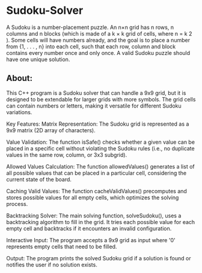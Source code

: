 # Sudoku-Solver


A Sudoku is a number-placement puzzle. An n×n grid has n rows, n columns and n blocks (which is made of
a k × k grid of cells, where n = k
2
). Some cells will have numbers already, and the goal is to place a number
from {1, . . . , n} into each cell, such that each row, column and block contains every number once and only
once. A valid Sudoku puzzle should have one unique solution.

## About:

This C++ program is a Sudoku solver that can handle a 9x9 grid, but it is designed to be extendable for larger grids with more symbols. The grid cells can contain numbers or letters, making it versatile for different Sudoku variations.

Key Features:
Matrix Representation: The Sudoku grid is represented as a 9x9 matrix (2D array of characters).

Value Validation: The function isSafe() checks whether a given value can be placed in a specific cell without violating the Sudoku rules (i.e., no duplicate values in the same row, column, or 3x3 subgrid).

Allowed Values Calculation: The function allowedValues() generates a list of all possible values that can be placed in a particular cell, considering the current state of the board.

Caching Valid Values: The function cacheValidValues() precomputes and stores possible values for all empty cells, which optimizes the solving process.

Backtracking Solver: The main solving function, solveSudoku(), uses a backtracking algorithm to fill in the grid. It tries each possible value for each empty cell and backtracks if it encounters an invalid configuration.

Interactive Input: The program accepts a 9x9 grid as input where '0' represents empty cells that need to be filled.

Output: The program prints the solved Sudoku grid if a solution is found or notifies the user if no solution exists.
